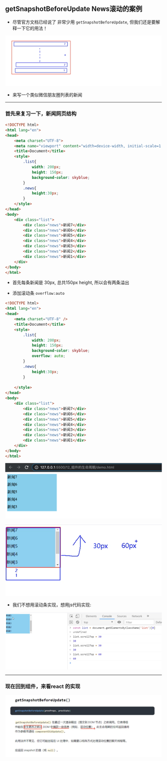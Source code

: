 ## getSnapshotBeforeUpdate News滚动的案例

- 尽管官方文档已经说了 非常少用 `getSnapshotBeforeUpdate`, 但我们还是要解释一下它的用法！

![](img/2021-01-14-23-05-47.png)

- 来写一个类似微信朋友圈列表的新闻

---

### 首先来复习一下，新闻网页结构

```html
<!DOCTYPE html>
<html lang="en">
<head>
    <meta charset="UTF-8">
    <meta name="viewport" content="width=device-width, initial-scale=1.0">
    <title>Document</title>
    <style>
        .list{
            width: 200px;
            height: 150px;
            background-color: skyblue;
        }
        .news{
            height:30px;
        }
    </style>
</head>
<body>
    <div class="list">
        <div class="news">新闻7</div>
        <div class="news">新闻6</div>
        <div class="news">新闻5</div>
        <div class="news">新闻4</div>
        <div class="news">新闻3</div>
        <div class="news">新闻2</div>
        <div class="news">新闻1</div>
    </div>
</body>
</html>
```

- 首先每条新闻是 30px, 总共150px height, 所以会有两条溢出

- 添加滚动条 `overflow:auto`


```html
<!DOCTYPE html>
<html lang="en">
<head>
    <meta charset="UTF-8" />
    <title>Document</title>
    <style>
        .list{
            width: 200px;
            height: 150px;
            background-color: skyblue;
            overflow: auto;
        }
        .news{
            height:30px;
        }
    
    </style>
</head>
<body>
    <div class="list">
        <div class="news">新闻7</div>
        <div class="news">新闻6</div>
        <div class="news">新闻5</div>
        <div class="news">新闻4</div>
        <div class="news">新闻3</div>
        <div class="news">新闻2</div>
        <div class="news">新闻1</div>
    </div>
</body>
</html>
```


![](img/2021-01-15-01-37-44.png)

![](img/2021-01-15-01-38-53.png)

- 我们不想用滚动条实现，想用js代码实现:


![](img/2021-01-15-01-41-06.png)


---

### 现在回到组件，来看react 的实现

![](img/2021-01-15-10-57-22.png)
































